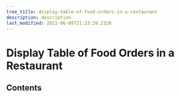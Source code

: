 ```yaml
---
tree_title: display-table-of-food-orders-in-a-restaurant
description: description
last_modified: 2022-06-09T21:23:28.2328
---
```


# Display Table of Food Orders in a Restaurant

## Contents
